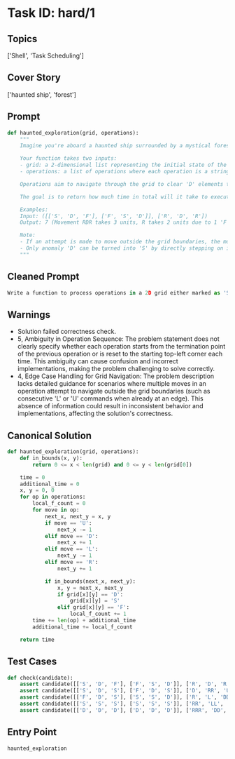 # Task ID: hard/1

## Topics

['Shell', 'Task Scheduling']

## Cover Story

['haunted ship', 'forest']

## Prompt

```python
def haunted_exploration(grid, operations):
    """
    Imagine you're aboard a haunted ship surrounded by a mystical forest. The ship is equipped with an old system that can execute certain operations based on a grid of surveillance data collected by mystical sensors. The grid is a 2D list where each cell can be 'S' (Ship), 'F' (Forest), or 'D' (Detected Anomaly). Operations are scheduled as tasks that need to be executed in a specific order to clear anomalies using ship resources.

    Your function takes two inputs:
    - grid: a 2-dimensional list representing the initial state of the area surrounding the ship.
    - operations: a list of operations where each operation is a string of up to four directional commands: 'U' (Up), 'D' (Down), 'L' (Left), 'R' (Right).

    Operations aim to navigate through the grid to clear 'D' elements turning them into 'S', signifying that anomalies have been addressed. Importantly, each operation starts from where the last one ended, not resetting to the top-left corner unless specifically stated at the end of an operation. Navigating into 'F' regions extends the time required to execute subsequent operations by 1 unit time each. Starting position is always the top-left of the grid unless stated otherwise by an operation.

    The goal is to return how much time in total will it take to execute all the operations. Each move within an operation takes 1 unit time, and if an operation passes through 'F', then *all* subsequent operations increase in duration by 1 unit time per 'F' encounter during that operation.

    Examples:
    Input: ([['S', 'D', 'F'], ['F', 'S', 'D']], ['R', 'D', 'R'])
    Output: 7 (Movement RDR takes 3 units, R takes 2 units due to 1 'F' from RDR, R takes 2 units due to 1 'F' from RDR)

    Note:
    - If an attempt is made to move outside the grid boundaries, the move is ignored and no extra time is consumed (this means the move command is effectively skipped).
    - Only anomaly 'D' can be turned into 'S' by directly stepping on it during an operation.
    """

```

## Cleaned Prompt

```python
Write a function to process operations in a 2D grid either marked as 'S' (Ship), 'F' (Forest), or 'D' (Detected Anomaly). Given initial grid state and a list of operations consisting of 'U', 'D', 'L', 'R' directional commands, manipulate the grid by turning 'D' into 'S'. Each move within an operation takes 1 unit of time and moving into 'F' increases all subsequent operations' time by 1 unit per 'F'. Determine the total time required to execute all operations. Note that each operation's direction navigates from the current grid point and anomalies cleared are modified in the grid.
```

## Warnings

- Solution failed correctness check.
- 5, Ambiguity in Operation Sequence: The problem statement does not clearly specify whether each operation starts from the termination point of the previous operation or is reset to the starting top-left corner each time. This ambiguity can cause confusion and incorrect implementations, making the problem challenging to solve correctly.
- 4, Edge Case Handling for Grid Navigation: The problem description lacks detailed guidance for scenarios where multiple moves in an operation attempt to navigate outside the grid boundaries (such as consecutive 'L' or 'U' commands when already at an edge). This absence of information could result in inconsistent behavior and implementations, affecting the solution's correctness.

## Canonical Solution

```python
def haunted_exploration(grid, operations):
    def in_bounds(x, y):
        return 0 <= x < len(grid) and 0 <= y < len(grid[0])

    time = 0
    additional_time = 0
    x, y = 0, 0
    for op in operations:
        local_f_count = 0
        for move in op:
            next_x, next_y = x, y
            if move == 'U':
                next_x -= 1
            elif move == 'D':
                next_x += 1
            elif move == 'L':
                next_y -= 1
            elif move == 'R':
                next_y += 1

            if in_bounds(next_x, next_y):
                x, y = next_x, next_y
                if grid[x][y] == 'D':
                    grid[x][y] = 'S'
                elif grid[x][y] == 'F':
                    local_f_count += 1
        time += len(op) + additional_time
        additional_time += local_f_count

    return time
```

## Test Cases

```python
def check(candidate):
    assert candidate([['S', 'D', 'F'], ['F', 'S', 'D']], ['R', 'D', 'R']) == 7
    assert candidate([['S', 'D', 'S'], ['F', 'D', 'S']], ['D', 'RR', 'UU']) == 11
    assert candidate([['F', 'D', 'S'], ['S', 'S', 'D']], ['R', 'L', 'DD', 'RR']) == 13
    assert candidate([['S', 'S', 'S'], ['S', 'S', 'S']], ['RR', 'LL', 'DD']) == 9
    assert candidate([['D', 'D', 'D'], ['D', 'D', 'D']], ['RRR', 'DD', 'LLL', 'UUU']) == 17
```

## Entry Point

`haunted_exploration`

